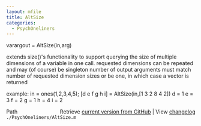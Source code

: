 ```yaml
---
layout: mfile
title: AltSize
categories:
  - PsychOneliners
---
```


varargout = AltSize\(in,arg\)

extends size\(\)'s functionality to support querying the size of multiple
dimensions of a variable in one call.
requested dimensions can be repeated and may \(of course\) be singleton
number of output arguments must match number of requested dimension sizes
or be one, in which case a vector is returned

example:
    in = ones\(1,2,3,4,5\);
    \[d e f g h i\] = AltSize\(in,\[1 3 2 8 4 2\]\)
    d =
         1
    e =
         3
    f =
         2
    g =
         1
    h =
         4
    i =
         2


<div class="code_header" style="text-align:right;">
  <span style="float:left;">Path&nbsp;&nbsp;</span> <span class="counter">Retrieve <a href=
  "https://raw.github.com/Psychtoolbox-3/Psychtoolbox-3/beta/./PsychOneliners/AltSize.m">current version from GitHub</a> | View <a href=
  "https://github.com/Psychtoolbox-3/Psychtoolbox-3/commits/beta/./PsychOneliners/AltSize.m">changelog</a></span>
</div>
<div class="code">
  <code>./PsychOneliners/AltSize.m</code>
</div>
